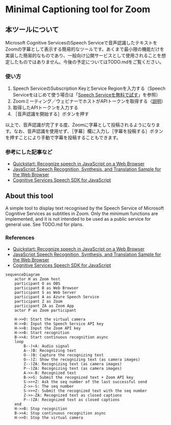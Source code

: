 # Minimal Captioning tool for Zoom

## 本ツールについて

Microsoft Cognitive ServicesのSpeech Serviceで音声認識したテキストをZoomの字幕として表示する簡易的なツールです。あくまで最小限の機能だけを実装した簡易的なものであり、一般向け公開サービスとして使用されることを想定したものではありません。今後の予定についてはTODO.mdをご覧ください。

### 使い方

1. Speech ServiceのSubscription KeyとService Regionを入力する（Speech Serviceをはじめて使う場合は「[Speech Serviceを無料で試す](https://docs.microsoft.com/ja-jp/azure/cognitive-services/speech-service/overview#try-the-speech-service-for-free)」を参照）
2. Zoomミーティング／ウェビナーでホストがAPIトークンを取得する（[説明](https://support.zoom.us/hc/ja/articles/115002212983-%E3%82%B5%E3%83%BC%E3%83%89%E3%83%91%E3%83%BC%E3%83%86%E3%82%A3%E3%81%AE%E5%AD%97%E5%B9%95%E3%82%B5%E3%83%BC%E3%83%93%E3%82%B9%E3%81%A8%E3%81%AE%E9%80%A3%E6%90%BA#h_4b01d271-eb7b-473d-b82a-f8bb6eb80ba1)）
3. 取得したAPIトークンを入力する
4. ［音声認識を開始する］ボタンを押す

以上で、音声認識が完了する度、Zoomに字幕として投稿されるようになります。なお、音声認識を使用せず、［字幕］欄に入力し［字幕を投稿する］ボタンを押すことにより手動で字幕を投稿することもできます。

### 参考にした記事など

- [Quickstart: Recognize speech in JavaScript on a Web Browser](https://github.com/Azure-Samples/cognitive-services-speech-sdk/tree/master/quickstart/javascript/browser/from-microphone)
- [JavaScript Speech Recognition, Synthesis, and Translation Sample for the Web Browser](https://github.com/Azure-Samples/cognitive-services-speech-sdk/tree/master/samples/js/browser)
- [Cognitive Services Speech SDK for JavaScript](https://docs.microsoft.com/ja-jp/javascript/api/overview/azure/microsoft-cognitiveservices-speech-sdk-readme?view=azure-node-latest)

## About this tool

A simple tool to display text recognised by the Speech Service of Microsoft Cognitive Services as subtitles in Zoom. Only the minimum functions are implemented, and it is not intended to be used as a public service for general use. See TODO.md for plans.

### References

- [Quickstart: Recognize speech in JavaScript on a Web Browser](https://github.com/Azure-Samples/cognitive-services-speech-sdk/tree/master/quickstart/javascript/browser/from-microphone)
- [JavaScript Speech Recognition, Synthesis, and Translation Sample for the Web Browser](https://github.com/Azure-Samples/cognitive-services-speech-sdk/tree/master/samples/js/browser)
- [Cognitive Services Speech SDK for JavaScript](https://docs.microsoft.com/ja-jp/javascript/api/overview/azure/microsoft-cognitiveservices-speech-sdk-readme?view=azure-node-latest)

```mermaid
sequenceDiagram
    actor H as Zoom host
    participant O as OBS
    participant B as Web Browser
    participant S as Web Server
    participant A as Azure Speech Service
    participant Z as Zoom
    participant ZA as Zoom App
    actor P as Zoom participant

    H->>O: Start the virtual camera
    H->>B: Input the Speech Service API key
    H->>B: Input the Zoom API key
    H->>B: Start recognition
    B->>A: Start continuous recognition async
    loop
        B--)+A: Audio signal
        A--)B: Recognizing text
        O--)B: Capture the recognizing text
        O--)Z: Show the recognizing text (as camera images)
        Z--)ZA: Recognizing text (as camera images)
        P--)ZA: Recognizing text (as camera images)
        A->>-B: Recognized text
        B->>S: Submit the recognized text + Zoom API key
        S->>+Z: Ask the seq number of the last successful send
        Z->>-S: The seq number
        S->>+Z: Submit the recognized text with the seq number
        Z->>-ZA: Recognized text as closed captions
        P--)ZA: Recognized text as closed captions
    end
    H->>B: Stop recognition
    B->>A: Stop continuous recognition async
    H->>O: Stop the virtual camera
```
